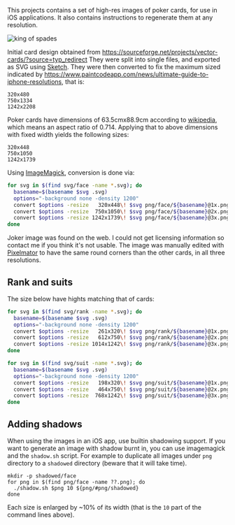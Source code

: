 This projects contains a set of high-res images of poker cards, for use in iOS applications. It also contains instructions to regenerate them at any resolution.

![king of spades](https://raw.githubusercontent.com/Xadeck/xCards/master/demo.png)

Initial card design obtained from https://sourceforge.net/projects/vector-cards/?source=typ_redirect
They were split into single files, and exported as SVG using [Sketch](https://www.sketchapp.com/).
They were then converted to fix the maximum sized indicated by https://www.paintcodeapp.com/news/ultimate-guide-to-iphone-resolutions, that is:

```
320x480
750x1334
1242x2208
```

Poker cards have dimensions of 63.5cmx88.9cm according to [wikipedia](https://en.wikipedia.org/wiki/Standard_52-card_deck), which means an aspect ratio of 0.714. Applying that to above dimensions with fixed width yields the following sizes:
  
```
320x448
750x1050
1242x1739
```

Using [ImageMagick](http://www.imagemagick.org/), conversion is done via:

```bash
for svg in $(find svg/face -name *.svg); do
  basename=$(basename $svg .svg)
  options="-background none -density 1200"
  convert $options -resize   320x448\! $svg png/face/${basename}@1x.png
  convert $options -resize  750x1050\! $svg png/face/${basename}@2x.png
  convert $options -resize 1242x1739\! $svg png/face/${basename}@3x.png
done
```

Joker image was found on the web. I could not get licensing information so contact me if you think it's not usable. The image was manually edited with [Pixelmator](www.pixelmator.com) to have the same round corners than the other cards, in all three resolutions.

## Rank and suits

The size below have hights matching that of cards:

```bash
for svg in $(find svg/rank -name *.svg); do
  basename=$(basename $svg .svg)
  options="-background none -density 1200"
  convert $options -resize   261x320\! $svg png/rank/${basename}@1x.png
  convert $options -resize   612x750\! $svg png/rank/${basename}@2x.png
  convert $options -resize 1014x1242\! $svg png/rank/${basename}@3x.png
done
```

```bash
for svg in $(find svg/suit -name *.svg); do
  basename=$(basename $svg .svg)
  options="-background none -density 1200"
  convert $options -resize   198x320\! $svg png/suit/${basename}@1x.png
  convert $options -resize   464x750\! $svg png/suit/${basename}@2x.png
  convert $options -resize  768x1242\! $svg png/suit/${basename}@3x.png
done
```

## Adding shadows

When using the images in an iOS app, use builtin shadowing support. If you want to generate an image with shadow burnt in, you can use imagemagick and the `shadow.sh` script. For example to duplicate all images under `png` directory to a `shadowed` directory (beware that it will take time).

```
mkdir -p shadowed/face
for png in $(find png/face -name ??.png); do
  ./shadow.sh $png 10 ${png/#png/shadowed}
done
```

Each size is enlarged by ~10% of its width (that is the `10` part of the command lines above).

